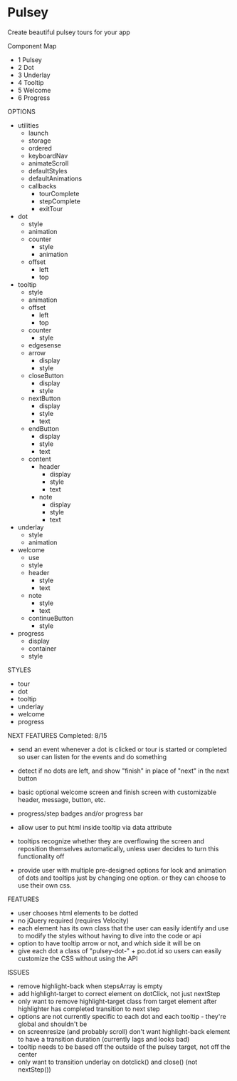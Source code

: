 # Pulsey
Create beautiful pulsey tours for your app

Component Map
- 1 Pulsey
- 2 Dot
- 3 Underlay
- 4 Tooltip
- 5 Welcome
- 6 Progress

OPTIONS
- utilities
  - launch
  - storage
  - ordered
  - keyboardNav
  - animateScroll
  - defaultStyles
  - defaultAnimations
  - callbacks
    - tourComplete
    - stepComplete
    - exitTour  
- dot
  - style
  - animation
  - counter
    - style
    - animation
  - offset
    - left
    - top
- tooltip
  - style
  - animation
  - offset
    - left
    - top
  - counter
    - style
  - edgesense
  - arrow
    - display
    - style
  - closeButton
    - display
    - style
  - nextButton
    - display
    - style
    - text
  - endButton
    - display
    - style
    - text
  - content
    - header
      - display
      - style
      - text
    - note
      - display
      - style
      - text
- underlay
  - style
  - animation
- welcome
  - use
  - style
  - header
    - style
    - text
  - note
    - style
    - text
  - continueButton
    - style
- progress
  - display
  - container
  - style

STYLES
- tour
- dot
- tooltip
- underlay
- welcome
- progress


NEXT FEATURES
Completed: 8/15

- send an event whenever a dot is clicked or tour is started or completed so user can listen for the events and do something

- detect if no dots are left, and show "finish" in place of "next" in the next button
- basic optional welcome screen and finish screen with customizable header, message, button, etc.
- progress/step badges and/or progress bar
- allow user to put html inside tooltip via data attribute
- tooltips recognize whether they are overflowing the screen and reposition themselves automatically, unless user decides to turn this functionality off

- provide user with multiple pre-designed options for look and animation of dots and tooltips just by changing one option.  or they can choose to use their own css.

FEATURES

- user chooses html elements to be dotted
- no jQuery required (requires Velocity)
- each element has its own class that the user can easily identify and use to modify the styles without having to dive into the code or api
- option to have tooltip arrow or not, and which side it will be on
- give each dot a class of "pulsey-dot-" + po.dot.id so users can easily customize the CSS without using the API

ISSUES

- remove highlight-back when stepsArray is empty
- add highlight-target to correct element on dotClick, not just nextStep
- only want to remove highlight-target class from target element after highlighter has completed transition to next step
- options are not currently specific to each dot and each tooltip - they're global and shouldn't be
- on screenresize (and probably scroll) don't want highlight-back element to have a transition duration (currently lags and looks bad)
- tooltip needs to be based off the outside of the pulsey target, not off the center
- only want to transition underlay on dotclick() and close() (not nextStep())
